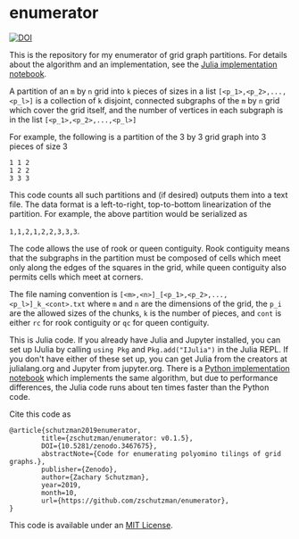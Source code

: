 # enumerator

[![DOI](https://zenodo.org/badge/DOI/10.5281/zenodo.3467675.svg)](https://doi.org/10.5281/zenodo.3467675)


This is the repository for my enumerator of grid graph partitions.
For details about the algorithm and an implementation, see the [Julia implementation notebook](/gridenum_nb_julia.ipynb).


A partition of an `m` by `n` grid into `k` pieces of sizes in a list `[<p_1>,<p_2>,...,<p_l>]` is 
a collection of `k` disjoint, connected subgraphs of the `m` by `n` grid which cover the grid itself, and 
the number of vertices in each subgraph is in the list `[<p_1>,<p_2>,...,<p_l>]`

For example, the following is a partition of the 3 by 3 grid graph into 3 pieces of size 3

```
1 1 2  
1 2 2  
3 3 3
```

This code counts all such partitions and (if desired) outputs them into a text file.  The data format is 
a left-to-right, top-to-bottom linearization of the partition.  For example, the above partition would be 
serialized as

 `1,1,2,1,2,2,3,3,3`.


The code allows the use of rook or queen contiguity.  Rook contiguity means that the subgraphs in the partition 
must be composed of cells which meet only along the edges of the squares in the grid, while 
queen contiguity also permits cells which meet at corners.


The file naming convention is `[<m>,<n>]_[<p_1>,<p_2>,...,<p_l>]_k_<cont>.txt` where `m` and `n` are the 
dimensions of the grid, the `p_i` are the allowed sizes of the chunks, `k` is the number of pieces, and 
`cont` is either `rc` for rook contiguity or `qc` for queen contiguity.  


This is Julia code.  If you already have Julia and Jupyter installed, you can
set up IJulia by calling `using Pkg` and `Pkg.add("IJulia")` in the Julia REPL.  If you don't
have either of these set up, you can get Julia from the creators at julialang.org
and Jupyter from jupyter.org.  There is a [Python implementation notebook](/gridenum_nb_python.ipynb) 
which implements the same algorithm, but due to performance differences, the Julia code runs about 
ten times faster than the Python code.

Cite this code as 
```
@article{schutzman2019enumerator, 
        title={zschutzman/enumerator: v0.1.5}, 
        DOI={10.5281/zenodo.3467675}, 
        abstractNote={Code for enumerating polyomino tilings of grid graphs.}, 
        publisher={Zenodo}, 
        author={Zachary Schutzman}, 
        year=2019, 
        month=10,
        url={https://github.com/zschutzman/enumerator},
}
```

This code is available under an [MIT License](https://opensource.org/licenses/MIT).  

